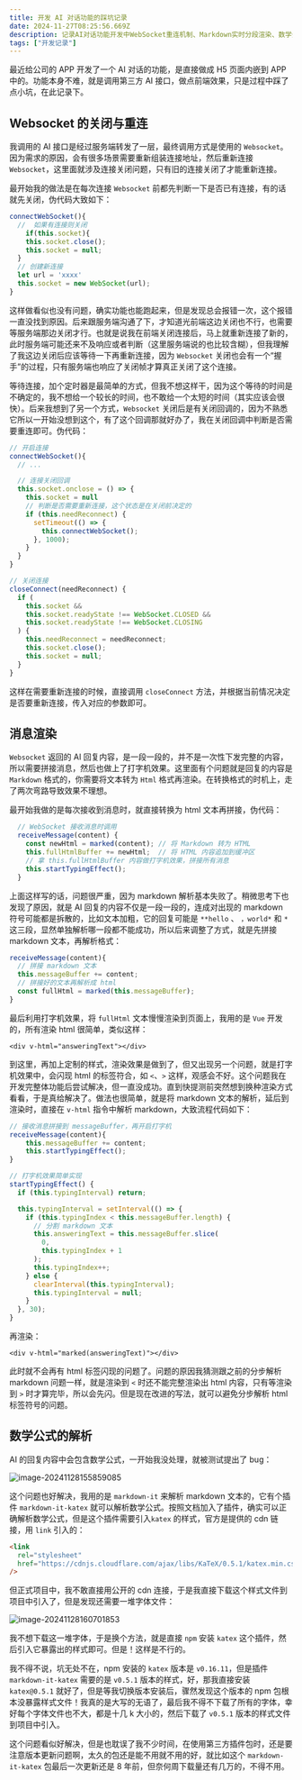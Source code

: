 ```yaml
---
title: 开发 AI 对话功能的踩坑记录
date: 2024-11-27T08:25:56.669Z
description: 记录AI对话功能开发中WebSocket重连机制、Markdown实时分段渲染、数学公式解析等关键问题及解决方案。
tags: ["开发记录"]
---
```


最近给公司的 APP 开发了一个 AI 对话的功能，是直接做成 H5 页面内嵌到 APP 中的。功能本身不难，就是调用第三方 AI 接口，做点前端效果，只是过程中踩了点小坑，在此记录下。

<!-- more -->

## Websocket 的关闭与重连

我调用的 AI 接口是经过服务端转发了一层，最终调用方式是使用的 `Websocket`。因为需求的原因，会有很多场景需要重新组装连接地址，然后重新连接 `Websocket`，这里面就涉及连接关闭问题，只有旧的连接关闭了才能重新连接。

最开始我的做法是在每次连接 `Websocket` 前都先判断一下是否已有连接，有的话就先关闭，伪代码大致如下：

```javascript
connectWebSocket(){
  //  如果有连接则关闭
	if(this.socket){
    this.socket.close();
    this.socket = null;
  }
  // 创建新连接
  let url = 'xxxx'
  this.socket = new WebSocket(url);
}
```

这样做看似也没有问题，确实功能也能跑起来，但是发现总会报错一次，这个报错一直没找到原因。后来跟服务端沟通了下，才知道光前端这边关闭也不行，也需要等服务端那边关闭才行。也就是说我在前端关闭连接后，马上就重新连接了新的，此时服务端可能还来不及响应或者判断（这里服务端说的也比较含糊），但我理解了我这边关闭后应该等待一下再重新连接，因为 `Websocket` 关闭也会有一个“握手”的过程，只有服务端也响应了关闭帧才算真正关闭了这个连接。

等待连接，加个定时器是最简单的方式，但我不想这样干，因为这个等待的时间是不确定的，我不想给一个较长的时间，也不敢给一个太短的时间（其实应该会很快）。后来我想到了另一个方式，`Websocket` 关闭后是有关闭回调的，因为不熟悉它所以一开始没想到这个，有了这个回调那就好办了，我在关闭回调中判断是否需要重连即可。伪代码：

```javascript
// 开启连接
connectWebSocket(){
  // ...

  // 连接关闭回调
  this.socket.onclose = () => {
    this.socket = null
    // 判断是否需要重新连接，这个状态是在关闭前决定的
    if (this.needReconnect) {
      setTimeout(() => {
        this.connectWebSocket();
      }, 1000);
    }
  }
}

// 关闭连接
closeConnect(needReconnect) {
  if (
    this.socket &&
    this.socket.readyState !== WebSocket.CLOSED &&
    this.socket.readyState !== WebSocket.CLOSING
  ) {
    this.needReconnect = needReconnect;
    this.socket.close();
    this.socket = null;
  }
}
```

这样在需要重新连接的时候，直接调用 `closeConnect` 方法，并根据当前情况决定是否要重新连接，传入对应的参数即可。

## 消息渲染

`Websocket` 返回的 AI 回复内容，是一段一段的，并不是一次性下发完整的内容，所以需要拼接消息，然后也做上了打字机效果。这里面有个问题就是回复的内容是 `Markdown` 格式的，你需要将文本转为 `Html` 格式再渲染。在转换格式的时机上，走了两次弯路导致效果不理想。

最开始我做的是每次接收到消息时，就直接转换为 html 文本再拼接，伪代码：

```js
  // WebSocket 接收消息时调用
  receiveMessage(content) {
    const newHtml = marked(content); // 将 Markdown 转为 HTML
    this.fullHtmlBuffer += newHtml;  // 将 HTML 内容追加到缓冲区
    // 拿 this.fullHtmlBuffer 内容做打字机效果，拼接所有消息
    this.startTypingEffect();
  }
```

上面这样写的话，问题很严重，因为 markdown 解析基本失败了。稍微思考下也发现了原因，就是 AI 回复的内容不仅是一段一段的，连成对出现的 markdown 符号可能都是拆散的，比如文本加粗，它的回复可能是 `**hello` 、 `，world*` 和 `*` 这三段，显然单独解析哪一段都不能成功，所以后来调整了方式，就是先拼接 markdown 文本，再解析格式：

```javascript
receiveMessage(content){
  // 拼接 markdown 文本
  this.messageBuffer += content;
  // 拼接好的文本再解析成 html
  const fullHtml = marked(this.messageBuffer);
}
```

最后利用打字机效果，将 `fullHtml` 文本慢慢渲染到页面上，我用的是 `Vue` 开发的，所有渲染 html 很简单，类似这样：

```vue
<div v-html="answeringText"></div>
```

到这里，再加上定制的样式，渲染效果是做到了，但又出现另一个问题，就是打字机效果中，会闪现 html 的标签符合，如 `<`、`>` 这样，观感会不好。这个问题我在开发完整体功能后尝试解决，但一直没成功。直到快提测前突然想到换种渲染方式看看，于是真给解决了。做法也很简单，就是将 markdown 文本的解析，延后到渲染时，直接在 `v-html` 指令中解析 markdown，大致流程代码如下：

```javascript
// 接收消息拼接到 messageBuffer，再开启打字机
receiveMessage(content){
    this.messageBuffer += content;
  	this.startTypingEffect();
}

// 打字机效果简单实现
startTypingEffect() {
  if (this.typingInterval) return;

  this.typingInterval = setInterval(() => {
    if (this.typingIndex < this.messageBuffer.length) {
      // 分割 markdown 文本
      this.answeringText = this.messageBuffer.slice(
        0,
        this.typingIndex + 1
      );
      this.typingIndex++;
    } else {
      clearInterval(this.typingInterval);
      this.typingInterval = null;
    }
  }, 30);
}
```

再渲染：

```vue
<div v-html="marked(answeringText)"></div>
```

此时就不会再有 html 标签闪现的问题了。问题的原因我猜测跟之前的分步解析 markdown 问题一样，就是渲染到 `<` 时还不能完整渲染出 html 内容，只有等渲染到 `>` 时才算完毕，所以会先闪。但是现在改进的写法，就可以避免分步解析 html 标签符号的问题。

## 数学公式的解析

AI 的回复内容中会包含数学公式，一开始我没处理，就被测试提出了 bug：

![image-20241128155859085](https://img.wjian.xyz/2024/image-20241128155859085.png)

这个问题也好解决，我用的是 `markdown-it` 来解析 markdown 文本的，它有个插件 `markdown-it-katex` 就可以解析数学公式。按照文档加入了插件，确实可以正确解析数学公式，但是这个插件需要引入`katex` 的样式，官方是提供的 cdn 链接，用 `link` 引入的：

```html
<link
  rel="stylesheet"
  href="https://cdnjs.cloudflare.com/ajax/libs/KaTeX/0.5.1/katex.min.css"
/>
```

但正式项目中，我不敢直接用公开的 cdn 连接，于是我直接下载这个样式文件到项目中引入了，但是发现还需要一堆字体文件：

![image-20241128160701853](https://img.wjian.xyz/2024/image-20241128160701853.png)

我不想下载这一堆字体，于是换个方法，就是直接 `npm` 安装 `katex` 这个插件，然后引入它暴露出的样式即可。但是！这样是不行的。

我不得不说，坑无处不在，npm 安装的 `katex` 版本是 `v0.16.11`，但是插件 `markdown-it-katex` 需要的是 `v0.5.1` 版本的样式，好，那我直接安装 `katex@0.5.1` 就好了，但是等我切换版本安装后，骤然发现这个版本的 npm 包根本没暴露样式文件！我真的是大写的无语了，最后我不得不下载了所有的字体，幸好每个字体文件也不大，都是十几 k 大小的，然后下载了 `v0.5.1` 版本的样式文件到项目中引入。

这个问题看似好解决，但是也耽误了我不少时间，在使用第三方插件包时，还是要注意版本更新问题啊，太久的包还是能不用就不用的好，就比如这个 `markdown-it-katex` 包最后一次更新还是 8 年前，但奈何周下载量还有几万的，不得不用。
